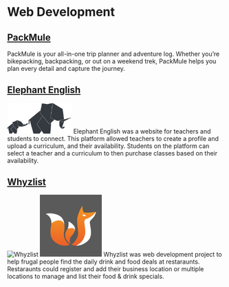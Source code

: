 # Web Development

## [PackMule]()
PackMule is your all-in-one trip planner and adventure log. Whether you’re bikepacking, backpacking, or out on a weekend trek, PackMule helps you plan every detail and capture the journey.

## [Elephant English]()
<img src="https://github.com/jeffreyzeller/CybersecurityPortfolio/raw/main/Web%20Development/assets/elephant-english.png" width="150" />
Elephant English was a website for teachers and students to connect. This platform allowed teachers to create a profile and upload a curriculum, and their availability. Students on the platform can select a teacher and a curriculum to then purchase classes based on their availability.

## [Whyzlist]()
![Whyzlist](https://github.com/jeffreyzeller/Cybersecurity-Portfolio/raw/main/Web%20Development/assets/whyzlist.png)
![Whyzlist](./assets/whyzlist.png)
Whyzlist was web development project to help frugal people find the daily drink and food deals at restaraunts. Restaraunts could register and add their business location or multiple locations to manage and list their food & drink specials.
